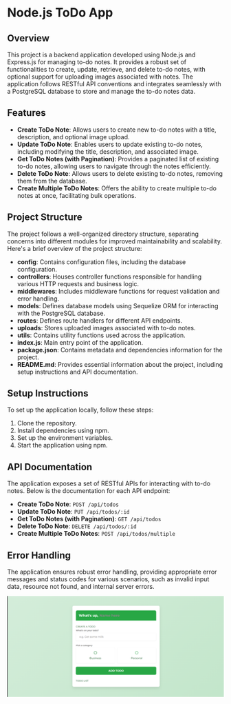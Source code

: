 # Node.js ToDo App

## Overview
This project is a backend application developed using Node.js and Express.js for managing to-do notes. It provides a robust set of functionalities to create, update, retrieve, and delete to-do notes, with optional support for uploading images associated with notes. The application follows RESTful API conventions and integrates seamlessly with a PostgreSQL database to store and manage the to-do notes data.

## Features
- **Create ToDo Note**: Allows users to create new to-do notes with a title, description, and optional image upload.
- **Update ToDo Note**: Enables users to update existing to-do notes, including modifying the title, description, and associated image.
- **Get ToDo Notes (with Pagination)**: Provides a paginated list of existing to-do notes, allowing users to navigate through the notes efficiently.
- **Delete ToDo Note**: Allows users to delete existing to-do notes, removing them from the database.
- **Create Multiple ToDo Notes**: Offers the ability to create multiple to-do notes at once, facilitating bulk operations.

## Project Structure
The project follows a well-organized directory structure, separating concerns into different modules for improved maintainability and scalability. Here's a brief overview of the project structure:
- **config**: Contains configuration files, including the database configuration.
- **controllers**: Houses controller functions responsible for handling various HTTP requests and business logic.
- **middlewares**: Includes middleware functions for request validation and error handling.
- **models**: Defines database models using Sequelize ORM for interacting with the PostgreSQL database.
- **routes**: Defines route handlers for different API endpoints.
- **uploads**: Stores uploaded images associated with to-do notes.
- **utils**: Contains utility functions used across the application.
- **index.js**: Main entry point of the application.
- **package.json**: Contains metadata and dependencies information for the project.
- **README.md**: Provides essential information about the project, including setup instructions and API documentation.

## Setup Instructions
To set up the application locally, follow these steps:
1. Clone the repository.
2. Install dependencies using npm.
3. Set up the environment variables.
4. Start the application using npm.


## API Documentation
The application exposes a set of RESTful APIs for interacting with to-do notes. Below is the documentation for each API endpoint:
- **Create ToDo Note**: `POST /api/todos`
- **Update ToDo Note**: `PUT /api/todos/:id`
- **Get ToDo Notes (with Pagination)**: `GET /api/todos`
- **Delete ToDo Note**: `DELETE /api/todos/:id`
- **Create Multiple ToDo Notes**: `POST /api/todos/multiple`


## Error Handling
The application ensures robust error handling, providing appropriate error messages and status codes for various scenarios, such as invalid input data, resource not found, and internal server errors.

![Screenshot of the project](https://github.com/PranavT3626/To-do-list-/blob/main/Screenshot%20(63).png)


